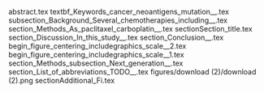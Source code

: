 abstract.tex
textbf_Keywords_cancer_neoantigens_mutation__.tex
subsection_Background_Several_chemotherapies_including__.tex
section_Methods_As_paclitaxel_carboplatin__.tex
sectionSection_title.tex
section_Discussion_In_this_study__.tex
section_Conclusion__.tex
begin_figure_centering_includegraphics_scale__2.tex
begin_figure_centering_includegraphics_scale__1.tex
section_Methods_subsection_Next_generation__.tex
section_List_of_abbreviations_TODO__.tex
figures/download (2)/download (2).png
sectionAdditional_Fi.tex
